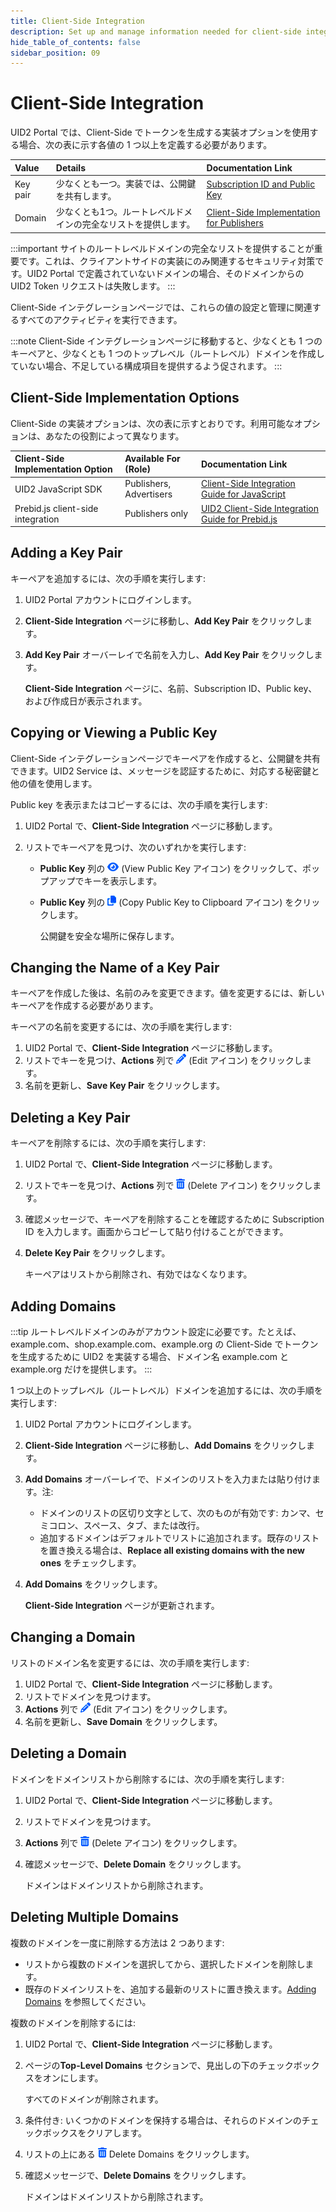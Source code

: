 ```yaml
---
title: Client-Side Integration
description: Set up and manage information needed for client-side integration.
hide_table_of_contents: false
sidebar_position: 09
---
```


# Client-Side Integration

UID2 Portal では、Client-Side でトークンを生成する実装オプションを使用する場合、次の表に示す各値の 1 つ以上を定義する必要があります。

| Value | Details | Documentation Link |
| :--- | :--- | :--- |
| Key pair | 少なくとも一つ。実装では、公開鍵を共有します。 | [Subscription ID and Public Key](getting-started/gs-credentials.md#subscription-id-and-public-key) |
| Domain | 少なくとも1つ。ルートレベルドメインの完全なリストを提供します。 | [Client-Side Implementation for Publishers](../getting-started/gs-account-setup.md#client-side-implementation-for-publishers) |

:::important
サイトのルートレベルドメインの完全なリストを提供することが重要です。これは、クライアントサイドの実装にのみ関連するセキュリティ対策です。UID2 Portal で定義されていないドメインの場合、そのドメインからの UID2 Token リクエストは失敗します。
:::

Client-Side インテグレーションページでは、これらの値の設定と管理に関連するすべてのアクティビティを実行できます。

:::note
Client-Side インテグレーションページに移動すると、少なくとも 1 つのキーペアと、少なくとも 1 つのトップレベル（ルートレベル）ドメインを作成していない場合、不足している構成項目を提供するよう促されます。
:::

## Client-Side Implementation Options

Client-Side の実装オプションは、次の表に示すとおりです。利用可能なオプションは、あなたの役割によって異なります。

| Client-Side Implementation Option | Available For (Role) | Documentation Link |
| :--- | :--- | :--- |
| UID2 JavaScript SDK | Publishers, Advertisers | [Client-Side Integration Guide for JavaScript](../guides/publisher-client-side.md) |
| Prebid.js client-side integration | Publishers only |[UID2 Client-Side Integration Guide for Prebid.js](../guides/integration-prebid-client-side.md) |

## Adding a Key Pair

キーペアを追加するには、次の手順を実行します:

1. UID2 Portal アカウントにログインします。
1. **Client-Side Integration** ページに移動し、**Add Key Pair** をクリックします。
1. **Add Key Pair** オーバーレイで名前を入力し、**Add Key Pair** をクリックします。

   **Client-Side Integration** ページに、名前、Subscription ID、Public key、および作成日が表示されます。

## Copying or Viewing a Public Key

Client-Side インテグレーションページでキーペアを作成すると、公開鍵を共有できます。UID2 Service は、メッセージを認証するために、対応する秘密鍵と他の値を使用します。

Public key を表示またはコピーするには、次の手順を実行します:

1. UID2 Portal で、**Client-Side Integration** ページに移動します。
1. リストでキーペアを見つけ、次のいずれかを実行します:

   - **Public Key** 列の ![View Public Key icon](images/icon-eye-solid.png) (View Public Key アイコン) をクリックして、ポップアップでキーを表示します。
   - **Public Key** 列の ![Copy icon](images/icon-copy-solid.png) (Copy Public Key to Clipboard アイコン) をクリックします。

     公開鍵を安全な場所に保存します。

## Changing the Name of a Key Pair

キーペアを作成した後は、名前のみを変更できます。値を変更するには、新しいキーペアを作成する必要があります。

キーペアの名前を変更するには、次の手順を実行します:

1. UID2 Portal で、**Client-Side Integration** ページに移動します。
1. リストでキーを見つけ、**Actions** 列で ![the Edit icon](images/icon-pencil-solid.png) (Edit アイコン) をクリックします。
1. 名前を更新し、**Save Key Pair** をクリックします。

## Deleting a Key Pair

キーペアを削除するには、次の手順を実行します:

1. UID2 Portal で、**Client-Side Integration** ページに移動します。
1. リストでキーを見つけ、**Actions** 列で ![the Delete icon](images/icon-trash-can-solid.png) (Delete アイコン) をクリックします。
1. 確認メッセージで、キーペアを削除することを確認するために Subscription ID を入力します。画面からコピーして貼り付けることができます。
1. **Delete Key Pair** をクリックします。

   キーペアはリストから削除され、有効ではなくなります。

## Adding Domains

:::tip
ルートレベルドメインのみがアカウント設定に必要です。たとえば、example.com、shop.example.com、example.org の Client-Side でトークンを生成するために UID2 を実装する場合、ドメイン名 example.com と example.org だけを提供します。
:::

1 つ以上のトップレベル（ルートレベル）ドメインを追加するには、次の手順を実行します:

1. UID2 Portal アカウントにログインします。
1. **Client-Side Integration** ページに移動し、**Add Domains** をクリックします。
1. **Add Domains** オーバーレイで、ドメインのリストを入力または貼り付けます。注:

   - ドメインのリストの区切り文字として、次のものが有効です: カンマ、セミコロン、スペース、タブ、または改行。
   - 追加するドメインはデフォルトでリストに追加されます。既存のリストを置き換える場合は、**Replace all existing domains with the new ones** をチェックします。

1. **Add Domains** をクリックします。
   
      **Client-Side Integration** ページが更新されます。

## Changing a Domain

リストのドメイン名を変更するには、次の手順を実行します:

1. UID2 Portal で、**Client-Side Integration** ページに移動します。
1. リストでドメインを見つけます。
1. **Actions** 列で ![the Edit icon](images/icon-pencil-solid.png) (Edit アイコン) をクリックします。
1. 名前を更新し、**Save Domain** をクリックします。

## Deleting a Domain

ドメインをドメインリストから削除するには、次の手順を実行します:

1. UID2 Portal で、**Client-Side Integration** ページに移動します。
1. リストでドメインを見つけます。
1. **Actions** 列で ![the Delete icon](images/icon-trash-can-solid.png) (Delete アイコン) をクリックします。
1. 確認メッセージで、**Delete Domain** をクリックします。

   ドメインはドメインリストから削除されます。

## Deleting Multiple Domains

複数のドメインを一度に削除する方法は 2 つあります:

- リストから複数のドメインを選択してから、選択したドメインを削除します。
- 既存のドメインリストを、追加する最新のリストに置き換えます。[Adding Domains](#adding-domains) を参照してください。

複数のドメインを削除するには:

1. UID2 Portal で、**Client-Side Integration** ページに移動します。
1. ページの**Top-Level Domains** セクションで、見出しの下のチェックボックスをオンにします。

   すべてのドメインが削除されます。

1. 条件付き: いくつかのドメインを保持する場合は、それらのドメインのチェックボックスをクリアします。

1. リストの上にある ![the Delete icon](images/icon-trash-can-solid.png) Delete Domains をクリックします。

1. 確認メッセージで、**Delete Domains** をクリックします。

   ドメインはドメインリストから削除されます。
